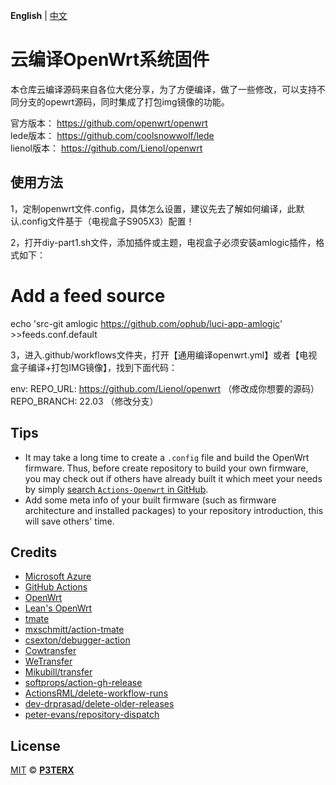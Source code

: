 **English** | [中文](https://p3terx.com/archives/build-openwrt-with-github-actions.html)

# 云编译OpenWrt系统固件

本仓库云编译源码来自各位大佬分享，为了方便编译，做了一些修改，可以支持不同分支的opewrt源码，同时集成了打包img镜像的功能。

官方版本：    https://github.com/openwrt/openwrt           
lede版本：    https://github.com/coolsnowwolf/lede     
lienol版本：  https://github.com/Lienol/openwrt 


## 使用方法

1，定制openwrt文件.config，具体怎么设置，建议先去了解如何编译，此默认.config文件基于（电视盒子S905X3）配置！

2，打开diy-part1.sh文件，添加插件或主题，电视盒子必须安装amlogic插件，格式如下：

# Add a feed source
echo 'src-git amlogic https://github.com/ophub/luci-app-amlogic' >>feeds.conf.default

3，进入.github/workflows文件夹，打开【通用编译openwrt.yml】或者【电视盒子编译+打包IMG镜像】，找到下面代码：

env:
  REPO_URL: https://github.com/Lienol/openwrt （修改成你想要的源码）
  REPO_BRANCH: 22.03 （修改分支）
  


## Tips

- It may take a long time to create a `.config` file and build the OpenWrt firmware. Thus, before create repository to build your own firmware, you may check out if others have already built it which meet your needs by simply [search `Actions-Openwrt` in GitHub](https://github.com/search?q=Actions-openwrt).
- Add some meta info of your built firmware (such as firmware architecture and installed packages) to your repository introduction, this will save others' time.

## Credits

- [Microsoft Azure](https://azure.microsoft.com)
- [GitHub Actions](https://github.com/features/actions)
- [OpenWrt](https://github.com/openwrt/openwrt)
- [Lean's OpenWrt](https://github.com/coolsnowwolf/lede)
- [tmate](https://github.com/tmate-io/tmate)
- [mxschmitt/action-tmate](https://github.com/mxschmitt/action-tmate)
- [csexton/debugger-action](https://github.com/csexton/debugger-action)
- [Cowtransfer](https://cowtransfer.com)
- [WeTransfer](https://wetransfer.com/)
- [Mikubill/transfer](https://github.com/Mikubill/transfer)
- [softprops/action-gh-release](https://github.com/softprops/action-gh-release)
- [ActionsRML/delete-workflow-runs](https://github.com/ActionsRML/delete-workflow-runs)
- [dev-drprasad/delete-older-releases](https://github.com/dev-drprasad/delete-older-releases)
- [peter-evans/repository-dispatch](https://github.com/peter-evans/repository-dispatch)

## License

[MIT](https://github.com/P3TERX/Actions-OpenWrt/blob/main/LICENSE) © [**P3TERX**](https://p3terx.com)
